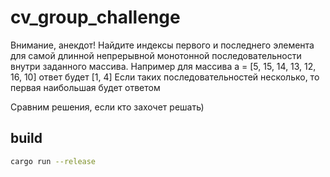 # cv_group_challenge
Внимание, анекдот!
Найдите индексы первого и последнего элемента для самой длинной непрерывной монотонной последовательности внутри заданного массива.
Например для массива a = [5, 15, 14, 13, 12, 16, 10]
ответ будет [1, 4]
Если таких последовательностей несколько,  то первая наибольшая будет ответом

Сравним решения, если кто захочет решать)

## build

```sh
cargo run --release
```

